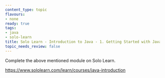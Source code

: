 ```yaml
---
content_type: topic
flavours:
- none
ready: true
tags:
- java
- solo-learn
title: Solo Learn - Introduction to Java - 1. Getting Started with Java
topic_needs_review: false
---
```


Complete the above mentioned module on Solo Learn.

https://www.sololearn.com/learn/courses/java-introduction
